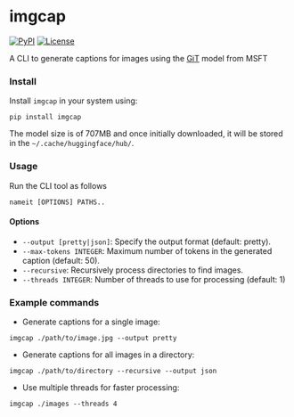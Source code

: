 # imgcap


[![PyPI](https://img.shields.io/pypi/v/imgcap.svg)](https://pypi.org/project/imgcap/)
[![License](https://img.shields.io/badge/license-Apache%202.0-blue.svg)](https://github.com/ash-01xor/imgcap/blob/main/LICENSE)

A CLI to generate captions for images using the [GiT](https://huggingface.co/docs/transformers/en/model_doc/git) model from MSFT


### Install

Install ```imgcap``` in your system using:

 ```pip install imgcap```

The model size is of 707MB and once initially downloaded, it will be stored in the ```~/.cache/huggingface/hub/```.

### Usage

Run the CLI tool as follows

```
nameit [OPTIONS] PATHS.. 
```

#### Options

-   ```--output [pretty|json]```: Specify the output format (default: pretty).
-    ```--max-tokens INTEGER```: Maximum number of tokens in the generated caption (default: 50).
-    ```--recursive```: Recursively process directories to find images.
-    ```--threads INTEGER```: Number of threads to use for processing (default: 1)


### Example commands

- Generate captions for a single image:
```
imgcap ./path/to/image.jpg --output pretty
```

- Generate captions for all images in a directory:
```
imgcap ./path/to/directory --recursive --output json
```

- Use multiple threads for faster processing:
```
imgcap ./images --threads 4
```